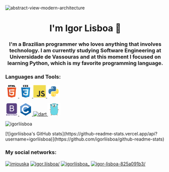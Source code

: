 ![abstract-view-modern-architecture](https://user-images.githubusercontent.com/62958588/128765564-112c3fe7-4a30-43e3-9e2f-2125ce2fd938.jpg)
<p><h1 align="center">I'm Igor Lisboa 👋</h1></p>
<h3 align="center">I'm a Brazilian programmer who loves anything that involves technology. I am currently studying Software Engineering at Universidade de Vassouras and at this moment I focused on learning Python, which is my favorite programming language. </h3>


<h3 align="left">Languages and Tools:</h3>
 <a href="https://www.w3.org/html/" target="_blank"> <img src="https://raw.githubusercontent.com/devicons/devicon/master/icons/html5/html5-original-wordmark.svg" alt="html5" width="40" height="40"/> </a>
 <a href="https://www.w3schools.com/css/" target="_blank"> <img src="https://raw.githubusercontent.com/devicons/devicon/master/icons/css3/css3-original-wordmark.svg" alt="css3" width="40" height="40"/> </a> 
 <a href="https://developer.mozilla.org/en-US/docs/Web/JavaScript" target="_blank"> 
 <img src="https://raw.githubusercontent.com/devicons/devicon/master/icons/javascript/javascript-original.svg" alt="javascript" width="40" height="40"/> </a> <a href="https://www.python.org" target="_blank"> <img src="https://raw.githubusercontent.com/devicons/devicon/master/icons/python/python-original.svg" alt="python" width="40" height="40"/>
<p align="left"> <a href="https://getbootstrap.com" target="_blank"> <img src="https://raw.githubusercontent.com/devicons/devicon/master/icons/bootstrap/bootstrap-plain-wordmark.svg" alt="bootstrap" width="40" height="40"/> </a> <a href="https://www.cprogramming.com/" target="_blank"> <img src="https://raw.githubusercontent.com/devicons/devicon/master/icons/c/c-original.svg" alt="c" width="40" height="40"/> </a> 
<a href="https://dart.dev" target="_blank"> <img src="https://www.vectorlogo.zone/logos/dartlang/dartlang-icon.svg" alt="dart" width="40" height="40"/> </a>
<a href="https://golang.org" target="_blank"> <img src="https://raw.githubusercontent.com/devicons/devicon/master/icons/go/go-original.svg" alt="go" width="40" height="40"/> </a> 
<p align="left" ><img src="https://github-readme-stats.vercel.app/api/top-langs/?username=igorliisboa&layout=compact&hide=html" alt="igorliisboa"></p>
[![igorliisboa's GitHub stats](https://github-readme-stats.vercel.app/api?username=igorliisboa)](https://github.com/igorliisboa/github-readme-stats)


<h3 align="left">My social networks:</h3>
<p align="left">
<a href="https://twitter.com/imjouska" target="blank"><img align="center" src="https://cdn.jsdelivr.net/npm/simple-icons@3.0.1/icons/twitter.svg" alt="imjouska" height="30" width="40" /></a>
<a href="https://fb.com/igor.liisboa/" target="blank"><img align="center" src="https://cdn.jsdelivr.net/npm/simple-icons@3.0.1/icons/facebook.svg" alt="igor.liisboa/" height="30" width="40" /></a>
<a href="https://instagram.com/igorliisboa_" target="blank"><img align="center" src="https://cdn.jsdelivr.net/npm/simple-icons@3.0.1/icons/instagram.svg" alt="igorliisboa_" height="30" width="40" /></a>
<a href="https://linkedin.com/in/igor-lisboa-825a091b3/" target="blank"><img align="center" src="https://cdn.jsdelivr.net/npm/simple-icons@3.0.1/icons/linkedin.svg" alt="igor-lisboa-825a091b3/" height="30" width="40" /></a>
</p>
